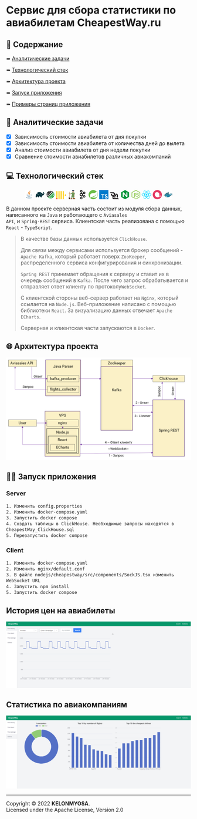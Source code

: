 # Сервис для сбора статистики по авиабилетам CheapestWay.ru

## :page_with_curl:    Содержание

➠ [Аналитические задачи](#pushpin-аналитические-задачи)

➠ [Технологический стек](#computer-технологический-стек)

➠ [Архитектура проекта](#globe_with_meridians-архитектура-проекта)

➠ [Запуск приложения](#technologist-запуск-приложения)

➠ [Примеры страниц приложения](#история-цен-на-авиабилеты)

## :pushpin: Аналитические задачи

- [x] Зависимость стоимости авиабилета от дня покупки
- [x] Зависимость стоимости авиабилета от количества дней до вылета
- [x] Анализ стоимости авиабилета от дня недели покупки
- [x] Сравнение стоимости авиабилетов различных авиакомпаний

## :computer: Технологический стек

<p align="center">
<img width="5%" title="Java" src="assets/logo/Java.svg">
<img width="5%" title="Gradle" src="assets/logo/Gradle.svg">
<img width="5%" title="Rest-Assured" src="assets/logo/Rest-Assured.svg">
<img width="5%" title="ClickHouse" src="assets/logo/ClickHouse.svg">
<img width="5%" title="ZooKeeper" src="assets/logo/ZooKeeper.svg">
<img width="5%" title="Kafka" src="assets/logo/Kafka.svg">
<img width="5%" title="Spring Boot" src="assets/logo/Spring.svg">
<img width="5%" title="TypeScript" src="assets/logo/TypeScript.svg">
<img width="5%" title="WebSocket" src="assets/logo/WebSocket.svg">
<img width="5%" title="Nginx" src="assets/logo/Nginx.svg">
<img width="5%" title="Node" src="assets/logo/Node.svg">
<img width="5%" title="React" src="assets/logo/React.svg">
<img width="5%" title="ECharts" src="assets/logo/ECharts.svg">
<img width="5%" title="Docker" src="assets/logo/Docker.svg">
</p>

В данном проекте серверная часть состоит из модуля сбора данных, написанного на <code>Java</code> и работающего с <code>Aviasales API</code>,
и <code>Spring-REST</code> сервиса. Клиентская часть реализована с помощью <code>React</code> - <code>TypeScript</code>.

> В качестве базы данных используется <code>ClickHouse</code>.
> 
> Для связи между сервисами используется брокер сообщений - <code>Apache Kafka</code>, который работает поверх <code>ZooKeeper</code>, распределенного сервиса конфигурирования и синхронизации.
>
> <code>Spring REST</code> принимает обращения к серверу и ставит их в очередь сообщений в <code>Kafka</code>.
> После чего запрос обрабатывается и отправляет ответ клиенту по протоколу<code>WebSocket</code>.
>
> С клиентской стороны веб-сервер работает на <code>Nginx</code>, который ссылается на <code>Node.js</code>.
> Веб-приложение написано с помощью библиотеки <code>React</code>. За визуализацию данных отвечает <code>Apache ECharts</code>.
> 
> Серверная и клиентская части запускаются в <code>Docker</code>.

## :globe_with_meridians: Архитектура проекта

<p align="center">
  <img src="assets/Architecture.png">
</p>

## :technologist: Запуск приложения

### Server

```
1. Изменить config.properties
2. Изменить docker-compose.yaml
3. Запустить docker compose
4. Создать таблицы в ClickHouse. Необходимые запросы находятся в CheapestWay_ClickHouse.sql
5. Перезапустить docker compose
```

### Client

```
1. Изменить docker-compose.yaml
2. Изменить nginx/default.conf
3. В файле nodejs/cheapestway/src/components/SockJS.tsx изменить WebSocket URL
4. Запустить npm install
5. Запустить docker compose
```

## История цен на авиабилеты

<p align="center">
  <img src="assets/PriceHistory.png">
</p>

## Статистика по авиакомпаниям

<p align="center">
  <img src="assets/Airlines.png">
</p>

--------------------------------------------------------------------------  
Copyright © 2022 **KELONMYOSA**.  
Licensed under the Apache License, Version 2.0